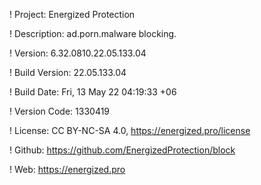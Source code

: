 ! Project: Energized Protection

! Description: ad.porn.malware blocking.

! Version: 6.32.0810.22.05.133.04

! Build Version: 22.05.133.04

! Build Date: Fri, 13 May 22 04:19:33 +06

! Version Code: 1330419

! License: CC BY-NC-SA 4.0, https://energized.pro/license

! Github: https://github.com/EnergizedProtection/block

! Web: https://energized.pro
